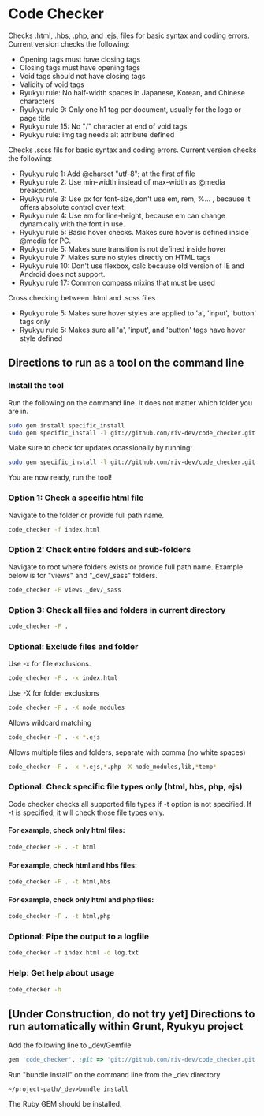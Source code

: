 # Code Checker
Checks .html, .hbs, .php, and .ejs, files for basic syntax and coding errors.  Current version checks the following:
- Opening tags must have closing tags
- Closing tags must have opening tags
- Void tags should not have closing tags
- Validity of void tags
- Ryukyu rule: No half-width spaces in Japanese, Korean, and Chinese characters
- Ryukyu rule 9: Only one h1 tag per document, usually for the logo or page title
- Ryukyu rule 15: No "/" character at end of void tags
- Ryukyu rule: img tag needs alt attribute defined

Checks .scss fils for basic syntax and coding errors.  Current version checks the following:
- Ryukyu rule 1: Add @charset "utf-8"; at the first of file
- Ryukyu rule 2: Use min-width instead of max-width as @media breakpoint.
- Ryukyu rule 3: Use px for font-size,don't use em, rem, %... , because it offers absolute control over text.
- Ryukyu rule 4: Use em for line-height, because em can change dynamically with the font in use.
- Ryukyu rule 5: Basic hover checks.  Makes sure hover is defined inside @media for PC.
- Ryukyu rule 5: Makes sure transition is not defined inside hover
- Ryukyu rule 7: Makes sure no styles directly on HTML tags
- Ryukyu rule 10: Don't use flexbox, calc because old version of IE and Android does not support.
- Ryukyu rule 17: Common compass mixins that must be used

Cross checking between .html and .scss files
- Ryukyu rule 5: Makes sure hover styles are applied to 'a', 'input', 'button' tags only
- Ryukyu rule 5: Makes sure all 'a', 'input', and 'button' tags have hover style defined

## Directions to run as a tool on the command line
### Install the tool
Run the following on the command line.  It does not matter which folder you are in.
```bash
sudo gem install specific_install
sudo gem specific_install -l git://github.com/riv-dev/code_checker.git
```

Make sure to check for updates ocassionally by running:
```bash
sudo gem specific_install -l git://github.com/riv-dev/code_checker.git
```

You are now ready, run the tool!

###  Option 1: Check a specific html file
Navigate to the folder or provide full path name.
```bash
code_checker -f index.html
```

### Option 2: Check entire folders and sub-folders
Navigate to root where folders exists or provide full path name. Example below is for "views" and "_dev/_sass" folders.
```bash
code_checker -F views,_dev/_sass
```

### Option 3: Check all files and folders in current directory
```bash
code_checker -F .
```

### Optional: Exclude files and folder
Use -x for file exclusions.
```bash
code_checker -F . -x index.html
```

Use -X for folder exclusions
```bash
code_checker -F . -X node_modules
```

Allows wildcard matching
```bash
code_checker -F . -x *.ejs
```

Allows multiple files and folders, separate with comma (no white spaces)
```bash
code_checker -F . -x *.ejs,*.php -X node_modules,lib,*temp*
```

### Optional: Check specific file types only (html, hbs, php, ejs)
Code checker checks all supported file types if -t option is not specified.
If -t is specified, it will check those file types only.

#### For example, check only html files:
```bash
code_checker -F . -t html
```

#### For example, check html and hbs files:
```bash
code_checker -F . -t html,hbs
```

#### For example, check only html and php files:
```bash
code_checker -F . -t html,php
```

### Optional: Pipe the output to a logfile
```bash
code_checker -f index.html -o log.txt
```

### Help: Get help about usage
```bash
code_checker -h
```

## [Under Construction, do not try yet] Directions to run automatically within Grunt, Ryukyu project
Add the following line to _dev/Gemfile
```ruby
gem 'code_checker', :git => 'git://github.com/riv-dev/code_checker.git'
```

Run "bundle install" on the command line from the _dev directory
```
~/project-path/_dev>bundle install
```

The Ruby GEM should be installed.
